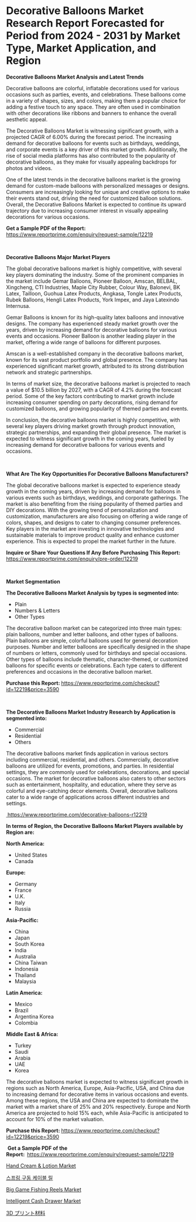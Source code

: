 <p><h1>Decorative Balloons Market Research Report Forecasted for Period from 2024 -  2031 by Market Type, Market Application, and Region</h1></p><p><strong>Decorative Balloons Market Analysis and Latest Trends</strong></p>
<p><p>Decorative balloons are colorful, inflatable decorations used for various occasions such as parties, events, and celebrations. These balloons come in a variety of shapes, sizes, and colors, making them a popular choice for adding a festive touch to any space. They are often used in combination with other decorations like ribbons and banners to enhance the overall aesthetic appeal.</p><p>The Decorative Balloons Market is witnessing significant growth, with a projected CAGR of 6.00% during the forecast period. The increasing demand for decorative balloons for events such as birthdays, weddings, and corporate events is a key driver of this market growth. Additionally, the rise of social media platforms has also contributed to the popularity of decorative balloons, as they make for visually appealing backdrops for photos and videos.</p><p>One of the latest trends in the decorative balloons market is the growing demand for custom-made balloons with personalized messages or designs. Consumers are increasingly looking for unique and creative options to make their events stand out, driving the need for customized balloon solutions. Overall, the Decorative Balloons Market is expected to continue its upward trajectory due to increasing consumer interest in visually appealing decorations for various occasions.</p></p>
<p><strong>Get a Sample PDF of the Report:&nbsp;</strong> <a href="https://www.reportprime.com/enquiry/request-sample/12219">https://www.reportprime.com/enquiry/request-sample/12219</a></p>
<p>&nbsp;</p>
<p><strong>Decorative Balloons Major Market Players</strong></p>
<p><p>The global decorative balloons market is highly competitive, with several key players dominating the industry. Some of the prominent companies in the market include Gemar Balloons, Pioneer Balloon, Amscan, BELBAL, Xingcheng, CTI Industries, Maple City Rubber, Colour Way, Balonevi, BK Latex, Tailloon, Guohua Latex Products, Angkasa, Tongle Latex Products, Rubek Balloons, Hengli Latex Products, York Impex, and Jaya Latexindo Internusa.</p><p>Gemar Balloons is known for its high-quality latex balloons and innovative designs. The company has experienced steady market growth over the years, driven by increasing demand for decorative balloons for various events and occasions. Pioneer Balloon is another leading player in the market, offering a wide range of balloons for different purposes.</p><p>Amscan is a well-established company in the decorative balloons market, known for its vast product portfolio and global presence. The company has experienced significant market growth, attributed to its strong distribution network and strategic partnerships.</p><p>In terms of market size, the decorative balloons market is projected to reach a value of $10.5 billion by 2027, with a CAGR of 4.2% during the forecast period. Some of the key factors contributing to market growth include increasing consumer spending on party decorations, rising demand for customized balloons, and growing popularity of themed parties and events.</p><p>In conclusion, the decorative balloons market is highly competitive, with several key players driving market growth through product innovation, strategic partnerships, and expanding their global presence. The market is expected to witness significant growth in the coming years, fueled by increasing demand for decorative balloons for various events and occasions.</p></p>
<p>&nbsp;</p>
<p><strong>What Are The Key Opportunities For Decorative Balloons Manufacturers?</strong></p>
<p><p>The global decorative balloons market is expected to experience steady growth in the coming years, driven by increasing demand for balloons in various events such as birthdays, weddings, and corporate gatherings. The market is also benefiting from the rising popularity of themed parties and DIY decorations. With the growing trend of personalization and customization, manufacturers are also focusing on offering a wide range of colors, shapes, and designs to cater to changing consumer preferences. Key players in the market are investing in innovative technologies and sustainable materials to improve product quality and enhance customer experience. This is expected to propel the market further in the future.</p></p>
<p><strong>Inquire or Share Your Questions If Any Before Purchasing This Report:</strong> <a href="https://www.reportprime.com/enquiry/pre-order/12219">https://www.reportprime.com/enquiry/pre-order/12219</a></p>
<p>&nbsp;</p>
<p><strong>Market Segmentation</strong></p>
<p><strong>The Decorative Balloons Market Analysis by types is segmented into:</strong></p>
<p><ul><li>Plain</li><li>Numbers & Letters</li><li>Other Types</li></ul></p>
<p><p>The decorative balloon market can be categorized into three main types: plain balloons, number and letter balloons, and other types of balloons. Plain balloons are simple, colorful balloons used for general decoration purposes. Number and letter balloons are specifically designed in the shape of numbers or letters, commonly used for birthdays and special occasions. Other types of balloons include thematic, character-themed, or customized balloons for specific events or celebrations. Each type caters to different preferences and occasions in the decorative balloon market.</p></p>
<p><strong>Purchase this Report:&nbsp;</strong><a href="https://www.reportprime.com/checkout?id=12219&price=3590">https://www.reportprime.com/checkout?id=12219&price=3590</a></p>
<p>&nbsp;</p>
<p><strong>The Decorative Balloons Market Industry Research by Application is segmented into:</strong></p>
<p><ul><li>Commercial</li><li>Residential</li><li>Others</li></ul></p>
<p><p>The decorative balloons market finds application in various sectors including commercial, residential, and others. Commercially, decorative balloons are utilized for events, promotions, and parties. In residential settings, they are commonly used for celebrations, decorations, and special occasions. The market for decorative balloons also caters to other sectors such as entertainment, hospitality, and education, where they serve as colorful and eye-catching decor elements. Overall, decorative balloons cater to a wide range of applications across different industries and settings.</p></p>
<p><a href="https://www.reportprime.com/decorative-balloons-r12219">&nbsp;https://www.reportprime.com/decorative-balloons-r12219</a></p>
<p><strong>In terms of Region, the Decorative Balloons Market Players available by Region are:</strong></p>
<p>
    <p> <strong> North America: </strong>
        <ul>
            <li>United States</li>
            <li>Canada</li>
        </ul>
        </p> 
    <p> <strong> Europe: </strong>
        <ul>
            <li>Germany</li>
            <li>France</li>
            <li>U.K.</li>
            <li>Italy</li>
            <li>Russia</li>
        </ul>
        </p> 
    <p> <strong> Asia-Pacific: </strong>
        <ul>
            <li>China</li>
            <li>Japan</li>
            <li>South Korea</li>
            <li>India</li>
            <li>Australia</li>
            <li>China Taiwan</li>
            <li>Indonesia</li>
            <li>Thailand</li>
            <li>Malaysia</li>
        </ul>
        </p> 
    <p> <strong> Latin America: </strong>
        <ul>
            <li>Mexico</li>
            <li>Brazil</li>
            <li>Argentina Korea</li>
            <li>Colombia</li>
        </ul>
        </p> 
    <p> <strong> Middle East & Africa: </strong>
        <ul>
            <li>Turkey</li>
            <li>Saudi</li>
            <li>Arabia</li>
            <li>UAE</li>
            <li>Korea</li>
        </ul>
    </p>
    </p>
<p><p>The decorative balloons market is expected to witness significant growth in regions such as North America, Europe, Asia-Pacific, USA, and China due to increasing demand for decorative items in various occasions and events. Among these regions, the USA and China are expected to dominate the market with a market share of 25% and 20% respectively. Europe and North America are projected to hold 15% each, while Asia-Pacific is anticipated to account for 10% of the market valuation.</p></p>
<p><strong>Purchase this Report: </strong><a href="https://www.reportprime.com/checkout?id=12219&price=3590">https://www.reportprime.com/checkout?id=12219&price=3590</a></p>
<p>&nbsp;<strong>Get a Sample PDF of the Report:&nbsp;&nbsp;</strong><a href="https://www.reportprime.com/enquiry/request-sample/12219">https://www.reportprime.com/enquiry/request-sample/12219</a></p>
<p><strong></strong></p>
<p><p><a href="https://github.com/khadijahesham19/Market-Research-Report-List-1/blob/main/hand-cream-lotion-market.md">Hand Cream & Lotion Market</a></p><p><a href="https://medium.com/@caseysheehand5/%EB%B4%84%EC%8B%9D-%EC%BC%80%EC%9D%B4%EB%B8%94%EB%A6%B4-%EC%8B%9C%EC%9E%A5-%EA%B7%9C%EB%AA%A8-%EC%8B%9C%EC%9E%A5-%EC%84%B8%EB%B6%84%ED%99%94-%EC%8B%9C%EC%9E%A5-%EB%8F%99%ED%96%A5-%EB%B0%8F-%EC%84%B1%EC%9E%A5-%EB%B6%84%EC%84%9D-%EC%98%88%EC%B8%A1-2031%EB%85%84%EA%B9%8C%EC%A7%80-8b7f3fa03b88">스프링 구동 케이블 릴</a></p><p><a href="https://github.com/mhrnetwork1/Market-Research-Report-List-1/blob/main/big-game-fishing-reels-market.md">Big Game Fishing Reels Market</a></p><p><a href="https://www.linkedin.com/pulse/intelligent-cash-drawer-market-size-amp-share-analysis-growth-u1fzf">Intelligent Cash Drawer Market</a></p><p><a href="https://medium.com/@johndory19/3d%E3%83%97%E3%83%AA%E3%83%B3%E3%83%88%E6%9D%90%E6%96%99%E5%B8%82%E5%A0%B4%E3%81%B8%E3%81%AE%E6%B7%B1%E3%81%84%E3%83%80%E3%82%A4%E3%83%96-%E3%83%88%E3%83%AC%E3%83%B3%E3%83%89-%E5%B8%82%E5%A0%B4%E3%82%BB%E3%82%B0%E3%83%A1%E3%83%B3%E3%83%86%E3%83%BC%E3%82%B7%E3%83%A7%E3%83%B3-%E7%AB%B6%E4%BA%89%E5%88%86%E6%9E%90-db29f1fe9723">3D プリント材料</a></p></p>